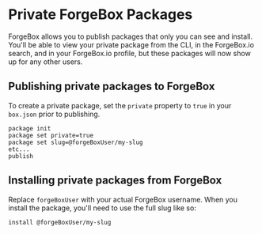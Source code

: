 # Private ForgeBox Packages

ForgeBox allows you to publish packages that only you can see and install.  You'll be able to view your private package from the CLI, in the ForgeBox.io search, and in your ForgeBox.io profile, but these packages will now show up for any other users.  

## Publishing private packages to ForgeBox

To create a private package, set the `private` property to `true` in your `box.json` prior to publishing.

```
package init
package set private=true
package set slug=@forgeBoxUser/my-slug
etc...
publish
```

## Installing private packages from ForgeBox

Replace `forgeBoxUser` with your actual ForgeBox username.  When you install the package, you'll need to use the full slug like so:

```
install @forgeBoxUser/my-slug
```

